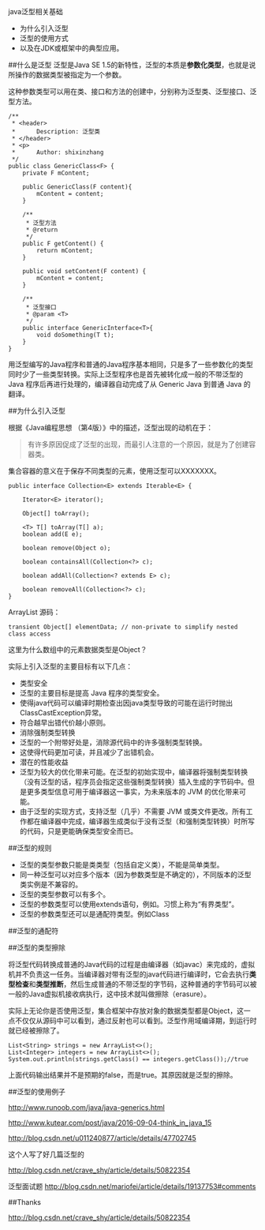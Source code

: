 java泛型相关基础

- 为什么引入泛型
- 泛型的使用方式
- 以及在JDK或框架中的典型应用。

##什么是泛型
泛型是Java SE 1.5的新特性，泛型的本质是**参数化类型**，也就是说所操作的数据类型被指定为一个参数。


这种参数类型可以用在类、接口和方法的创建中，分别称为泛型类、泛型接口、泛型方法。


	/**
	 * <header>
	 *      Description: 泛型类
	 * </header>
	 * <p>
	 *      Author: shixinzhang
	 */
	public class GenericClass<F> {
	    private F mContent;
	
	    public GenericClass(F content){
	        mContent = content;
	    }
	
	    /**
	     * 泛型方法
	     * @return
	     */
	    public F getContent() {
	        return mContent;
	    }
	
	    public void setContent(F content) {
	        mContent = content;
	    }
	
	    /**
	     * 泛型接口
	     * @param <T>
	     */
	    public interface GenericInterface<T>{
	        void doSomething(T t);
	    }
	}


用泛型编写的Java程序和普通的Java程序基本相同，只是多了一些参数化的类型同时少了一些类型转换。实际上泛型程序也是首先被转化成一般的不带泛型的 Java 程序后再进行处理的，编译器自动完成了从 Generic Java 到普通 Java 的翻译。

##为什么引入泛型

根据《Java编程思想 （第4版）》中的描述，泛型出现的动机在于：

>有许多原因促成了泛型的出现，而最引人注意的一个原因，就是为了创建容器类。

集合容器的意义在于保存不同类型的元素，使用泛型可以XXXXXXX。

	public interface Collection<E> extends Iterable<E> {
	
	    Iterator<E> iterator();
	
	    Object[] toArray();
	
	    <T> T[] toArray(T[] a);
	    boolean add(E e);
	
	    boolean remove(Object o);

	    boolean containsAll(Collection<?> c);
	
	    boolean addAll(Collection<? extends E> c);
	
	    boolean removeAll(Collection<?> c);
	}	

ArrayList 源码：

	transient Object[] elementData; // non-private to simplify nested class access  
        
这里为什么数组中的元素数据类型是Object？

实际上引入泛型的主要目标有以下几点：

- 类型安全
 -  泛型的主要目标是提高 Java 程序的类型安全。
 -  使得java代码可以编译时期检查出因java类型导致的可能在运行时抛出ClassCastException异常。
 -  符合越早出错代价越小原则。
- 消除强制类型转换
 - 泛型的一个附带好处是，消除源代码中的许多强制类型转换。
 - 这使得代码更加可读，并且减少了出错机会。
- 潜在的性能收益
 - 泛型为较大的优化带来可能。在泛型的初始实现中，编译器将强制类型转换（没有泛型的话，程序员会指定这些强制类型转换）插入生成的字节码中。但是更多类型信息可用于编译器这一事实，为未来版本的 JVM 的优化带来可能。
 - 由于泛型的实现方式，支持泛型（几乎）不需要 JVM 或类文件更改。所有工作都在编译器中完成，编译器生成类似于没有泛型（和强制类型转换）时所写的代码，只是更能确保类型安全而已。

##泛型的规则


- 泛型的类型参数只能是类类型（包括自定义类），不能是简单类型。
- 同一种泛型可以对应多个版本（因为参数类型是不确定的），不同版本的泛型类实例是不兼容的。
- 泛型的类型参数可以有多个。
- 泛型的参数类型可以使用extends语句，例如。习惯上称为“有界类型”。
- 泛型的参数类型还可以是通配符类型。例如Class

##泛型的通配符

##泛型的类型擦除


将泛型代码转换成普通的Java代码的过程是由编译器（如javac）来完成的，虚拟机并不负责这一任务。当编译器对带有泛型的java代码进行编译时，它会去执行**类型检查**和**类型推断**，然后生成普通的不带泛型的字节码，这种普通的字节码可以被一般的Java虚拟机接收病执行，这中技术就叫做擦除（erasure）。 

实际上无论你是否使用泛型，集合框架中存放对象的数据类型都是Object，这一点不仅仅从源码中可以看到，通过反射也可以看到。泛型作用域编译期，到运行时就已经被擦除了。

	List<String> strings = new ArrayList<>();
    List<Integer> integers = new ArrayList<>();
    System.out.println(strings.getClass() == integers.getClass());//true

上面代码输出结果并不是预期的false，而是true。其原因就是泛型的擦除。




##泛型的使用例子



http://www.runoob.com/java/java-generics.html

http://www.kutear.com/post/java/2016-09-04-think_in_java_15

http://blog.csdn.net/u011240877/article/details/47702745

这个人写了好几篇泛型的

http://blog.csdn.net/crave_shy/article/details/50822354

泛型面试题
http://blog.csdn.net/mariofei/article/details/19137753#comments

##Thanks

http://blog.csdn.net/crave_shy/article/details/50822354

